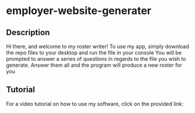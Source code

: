 # employer-website-generater

## Description
Hi there, and welcome to my roster writer!
To use my app, simply download the repo files to your desktop and run the file in your console
You will be prompted to answer a series of questions in regards to the file you wish to generate. Answer them all and the program will produce a new roster for you

## Tutorial
For a video tutorial on how to use my software, click on the provided link:

